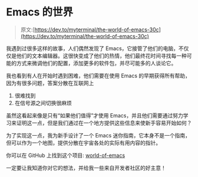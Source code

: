 # Emacs 的世界

> 原文:[https://dev.to/myterminal/the-world-of-emacs-30c](https://dev.to/myterminal/the-world-of-emacs-30c)

我遇到过很多这样的故事，人们偶然发现了 Emacs，它接管了他们的电脑，不仅仅是他们的文本编辑器。这很快变成了他们的热情，他们最终花时间寻找每一种可能的方式来微调他们的配置，添加更多的软件包，并尽可能多的人谈论它。

我也看到有人在开始时遇到困难，他们需要在使用 Emacs 的早期获得所有帮助，因为有很多问题，答案分散在互联网上

1.  很难找到
2.  在信号源之间切换很麻烦

虽然这看起来像是只有“如果他们值得”才使用 Emacs，并且他们需要通过努力学习来证明这一点，但是我们通过在一个地方提供这些信息来使新手容易开始如何？

为了实现这一点，我为新手设计了一个 Emacs 迷你指南，它本身不是一个指南，但可以作为一个地图，提供分散在宇宙各处的实际有用内容的指针。

你可以在 GitHub 上找到这个项目: [world-of-emacs](https://github.com/myTerminal/world-of-emacs)

一定要让我知道你对它的想法，并给我一些来自开发者社区的好主意！